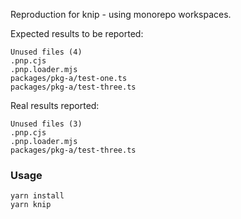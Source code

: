 Reproduction for knip - using monorepo workspaces.

Expected results to be reported:
```
Unused files (4)
.pnp.cjs
.pnp.loader.mjs
packages/pkg-a/test-one.ts
packages/pkg-a/test-three.ts
```

Real results reported:
```
Unused files (3)
.pnp.cjs
.pnp.loader.mjs
packages/pkg-a/test-three.ts
```


### Usage
```
yarn install
yarn knip
```